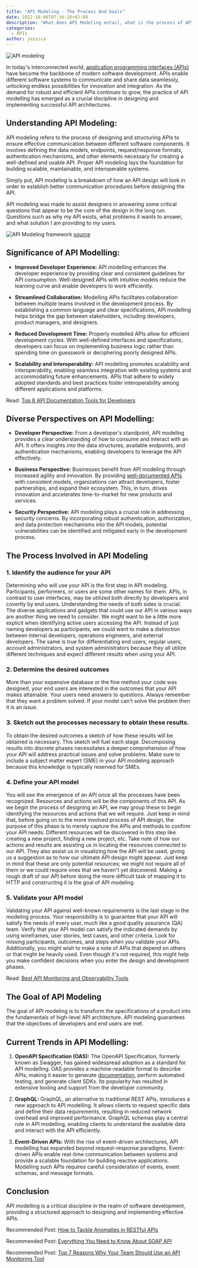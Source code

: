 ```yaml
---
title: "API Modeling - The Process And Goals"
date: 2022-10-06T07:34:16+02:00
description: "What does API Modeling entail, what is the process of API Modeling and what is the goal of API modeling?"
categories: 
  - APIs
author: jessica
---
```

![API modeling](./api-modelling.jpg)

In today's interconnected world, [application programming interfaces (APIs)](https://apitoolkit.io/blog/api-documentation-and-observability-the-truth-you-must-know/) have become the backbone of modern software development. APIs enable different software systems to communicate and share data seamlessly, unlocking endless possibilities for innovation and integration. As the demand for robust and efficient APIs continues to grow, the practice of API modelling has emerged as a crucial discipline in designing and implementing successful API architectures.

## Understanding API Modeling:

API modeling refers to the process of designing and structuring APIs to ensure effective communication between different software components. It involves defining the data models, endpoints, request/response formats, authentication mechanisms, and other elements necessary for creating a well-defined and usable API. Proper API modeling lays the foundation for building scalable, maintainable, and interoperable systems.

Simply put, API modeling is a breakdown of how an API design will look in order to establish better communication procedures before designing the API.

API modeling was made to assist designers in answering some critical questions that appear to be the core of the design in the long run. Questions such as why my API exists, what problems it wants to answer, and what solution I am providing to my users.

![API Modeling framework](./api-modeling.png)
[source](https://link.springer.com/chapter/10.1007/978-1-4842-9200-6_4)

## Significance of API Modelling:

- **Improved Developer Experience:** API modelling enhances the developer experience by providing clear and consistent guidelines for API consumption. Well-designed APIs with intuitive models reduce the learning curve and enable developers to work efficiently.

- **Streamlined Collaboration:** Modelling APIs facilitates collaboration between multiple teams involved in the development process. By establishing a common language and clear specifications, API modelling helps bridge the gap between stakeholders, including developers, product managers, and designers.

- **Reduced Development Time:** Properly modelled APIs allow for efficient development cycles. With well-defined interfaces and specifications, developers can focus on implementing business logic rather than spending time on guesswork or deciphering poorly designed APIs.

- **Scalability and Interoperability:** API modelling promotes scalability and interoperability, enabling seamless integration with existing systems and accommodating future enhancements. APIs that adhere to widely adopted standards and best practices foster interoperability among different applications and platforms.

Read: [Top 8 API Documentation Tools for Developers](https://apitoolkit.io/blog/top-8-api-documentation-tools-for-developers/)

## Diverse Perspectives on API Modelling:

- **Developer Perspective:** From a developer's standpoint, API modeling provides a clear understanding of how to consume and interact with an API. It offers insights into the data structures, available endpoints, and authentication mechanisms, enabling developers to leverage the API effectively.

- **Business Perspective:** Businesses benefit from API modeling through increased agility and innovation. By providing [well-documented APIs](https://apitoolkit.io/blog/how-to-write-api-docs/) with consistent models, organizations can attract developers, foster partnerships, and expand their ecosystem. This, in turn, drives innovation and accelerates time-to-market for new products and services.

- **Security Perspective:** API modeling plays a crucial role in addressing security concerns. By incorporating robust authentication, authorization, and data protection mechanisms into the API models, potential vulnerabilities can be identified and mitigated early in the development process.

## The Process Involved in API Modeling

### 1. **Identify the audience for your API**
Determining who will use your API is the first step in API modeling. Participants, performers, or users are some other names for them. APIs, in contrast to user interfaces, may be utilized both directly by developers and covertly by end users. Understanding the needs of both sides is crucial. The diverse applications and gadgets that could use our API in various ways are another thing we need to consider. We might want to be a little more explicit when identifying active users accessing the API. Instead of just naming developers as participants, we could want to make a distinction between internal developers, operations engineers, and external developers. The same is true for differentiating end users, regular users, account administrators, and system administrators because they all utilize different techniques and expect different results when using your API.

### 2. **Determine the desired outcomes**
More than your expensive database or the fine method your code was designed, your end users are interested in the outcomes that your API makes attainable. Your users need answers to questions. Always remember that they want a problem solved. If your model can't solve the problem then it is an issue.

### 3. **Sketch out the processes necessary to obtain these results.**
To obtain the desired outcomes a sketch of how these results will be obtained is necessary.  This sketch will fuel each stage. Decomposing results into discrete phases necessitates a deeper comprehension of how your API will address practical issues and solve problems. Make sure to include a subject matter expert (SME) in your API modeling approach because this knowledge is typically reserved for SMEs.

### 4. **Define your API model**
You will see the emergence of an API once all the processes have been recognized. Resources and actions will be the components of this API. As we begin the process of designing an API, we may group these to begin identifying the resources and actions that we will require. Just keep in mind that, before going on to the more involved process of API design, the purpose of this phase is to merely capture the APIs and methods to confirm your API needs. Different resources will be discovered in this step like creating a new project, finding a new project, etc. Take note of how our actions and results are assisting us in locating the resources connected to our API. They also assist us in visualizing how the API will be used, giving us a suggestion as to how our ultimate API design might appear. Just keep in mind that these are only potential resources; we might not require all of them or we could require ones that we haven't yet discovered. Making a rough draft of our API before doing the more difficult task of mapping it to HTTP and constructing it is the goal of API modeling.

### 5. **Validate your API model**
Validating your API against well-known requirements is the last stage in the modeling process. Your responsibility is to guarantee that your API will satisfy the needs of every user, much like a good quality assurance (QA) team. Verify that your API model can satisfy the indicated demands by using wireframes, user stories, test cases, and other criteria.
Look for missing participants, outcomes, and steps when you validate your APIs. Additionally, you might wish to make a note of APIs that depend on others or that might be heavily used. Even though it's not required, this might help you make confident decisions when you enter the design and development phases.

Read: [Best API Monitoring and Observability Tools](https://apitoolkit.io/blog/best-api-monitoring-and-observability-tools/)

## The Goal of API Modeling
The goal of API modeling is to transform the specifications of a product into the fundamentals of high-level API architecture. API modeling guarantees that the objectives of developers and end users are met.

## Current Trends in API Modelling:

1. **OpenAPI Specification (OAS):** The OpenAPI Specification, formerly known as Swagger, has gained widespread adoption as a standard for API modelling. OAS provides a machine-readable format to describe APIs, making it easier to generate [documentation](https://apitoolkit.io/blog/how-to-generate-automated-api-documentation/), perform automated testing, and generate client SDKs. Its popularity has resulted in extensive tooling and support from the developer community.

2. **GraphQL:** GraphQL, an alternative to traditional REST APIs, introduces a new approach to API modelling. It allows clients to request specific data and define their data requirements, resulting in reduced network overhead and improved performance. GraphQL schemas play a central role in API modelling, enabling clients to understand the available data and interact with the API efficiently.

3. **Event-Driven APIs:** With the rise of event-driven architectures, API modelling has expanded beyond request-response paradigms. Event-driven APIs enable real-time communication between systems and provide a scalable foundation for building reactive applications. Modelling such APIs requires careful consideration of events, event schemas, and message formats.

## Conclusion

API modelling is a critical discipline in the realm of software development, providing a structured approach to designing and implementing effective APIs.

Recommended Post: [How to Tackle Anomalies in RESTful APIs](https://apitoolkit.io/blog/anomalies-in-restful-apis/)

Recommended Post: [Everything You Need to Know About SOAP API](https://apitoolkit.io/blog/everything-about-soap-apis/)

Recommended Post: [Top 7 Reasons Why Your Team Should Use an API Monitoring Tool](https://apitoolkit.io/blog/why-you-need-an-api-monitoring-tool/)
